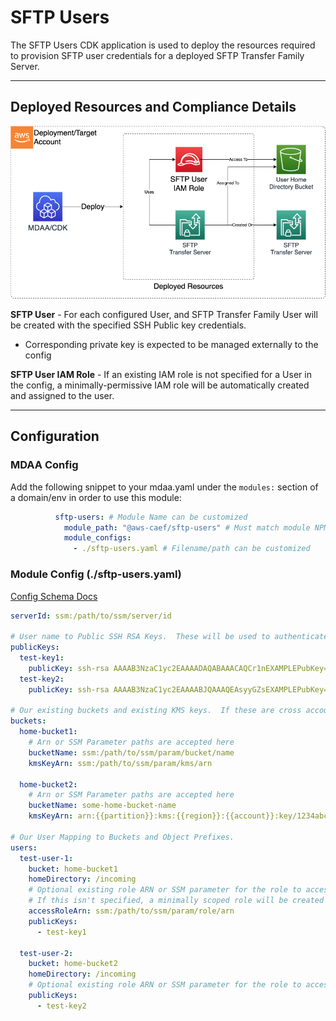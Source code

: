 # SFTP Users

The SFTP Users CDK application is used to deploy the resources required to provision SFTP user credentials for a deployed SFTP Transfer Family Server.

***

## Deployed Resources and Compliance Details

![SFTPUser](../../../constructs/L3/utility/sftp-users-l3-construct/docs/SFTPUser.png)

**SFTP User** - For each configured User, and SFTP Transfer Family User will be created with the specified SSH Public key credentials.

* Corresponding private key is expected to be managed externally to the config

**SFTP User IAM Role** - If an existing IAM role is not specified for a User in the config, a minimally-permissive IAM role will be automatically created and assigned to the user.

***

## Configuration

### MDAA Config

Add the following snippet to your mdaa.yaml under the `modules:` section of a domain/env in order to use this module:

```yaml
          sftp-users: # Module Name can be customized
            module_path: "@aws-caef/sftp-users" # Must match module NPM package name
            module_configs:
              - ./sftp-users.yaml # Filename/path can be customized
```

### Module Config (./sftp-users.yaml)

[Config Schema Docs](SCHEMA.md)

```yaml
serverId: ssm:/path/to/ssm/server/id

# User name to Public SSH RSA Keys.  These will be used to authenticate against the SFTP server and user
publicKeys:
  test-key1:
    publicKey: ssh-rsa AAAAB3NzaC1yc2EAAAADAQABAAACAQCr1nEXAMPLEPubKey==
  test-key2:
    publicKey: ssh-rsa AAAAB3NzaC1yc2EAAAABJQAAAQEAsyyGZsEXAMPLEPubKey==

# Our existing buckets and existing KMS keys.  If these are cross account, assure the KMS key, and S3 bucket are shared with the account this is deployed within.
buckets:
  home-bucket1:
    # Arn or SSM Parameter paths are accepted here
    bucketName: ssm:/path/to/ssm/param/bucket/name
    kmsKeyArn: ssm:/path/to/ssm/param/kms/arn

  home-bucket2:
    # Arn or SSM Parameter paths are accepted here
    bucketName: some-home-bucket-name
    kmsKeyArn: arn:{{partition}}:kms:{{region}}:{{account}}:key/1234abcd-12ab-34cd-56ef-1234567890ab

# Our User Mapping to Buckets and Object Prefixes.
users:
  test-user-1:
    bucket: home-bucket1
    homeDirectory: /incoming
    # Optional existing role ARN or SSM parameter for the role to access the bucket na KMS Key.
    # If this isn't specified, a minimally scoped role will be created
    accessRoleArn: ssm:/path/to/ssm/param/role/arn
    publicKeys:
      - test-key1

  test-user-2:
    bucket: home-bucket2
    homeDirectory: /incoming
    # Optional existing role ARN or SSM parameter for the role to access the bucket na KMS Key.
    publicKeys:
      - test-key2
```
